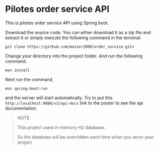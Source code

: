 Pilotes order service API
=
This is pilotes order service API using Spring boot.

Download the source code. You can either download it as a zip file 
and extract it or simply execute the following command in the terminal.

```git clone https://github.com/messor2000/order_service.git>```

Change your directory into the project folder. And run the following command.

```mvn install```

Next run the command,

```mvn spring-boot:run```

and the server will start automatically. 
Try to put this  ```http://localhost:8080/v2/api-docs``` link to the poster to see the api documentation.

>NOTE
> 
>This project used in-memory H2 database. 
> 
>So the database will be overridden each time when you rerun your project 
